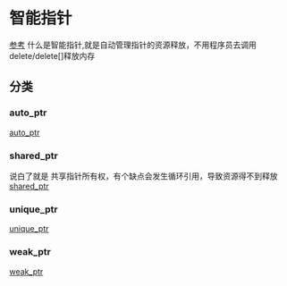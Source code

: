 
# 智能指针
[参考](https://www.jianshu.com/p/e4919f1c3a28)
什么是智能指针,就是自动管理指针的资源释放，不用程序员去调用delete/delete[]释放内存

## 分类
### auto_ptr
[auto_ptr](./auto_ptr.md)

### shared_ptr
说白了就是 共享指针所有权，有个缺点会发生循环引用，导致资源得不到释放
[shared_ptr](./shared_ptr.md)

### unique_ptr
[unique_ptr](./unique_ptr.md)

### weak_ptr
[weak_ptr](./weak_ptr.md)